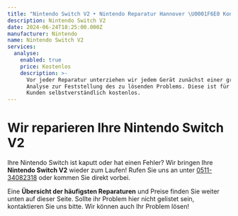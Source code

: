 ```yaml
---
title: "Nintendo Switch V2 ‣ Nintendo Reparatur Hannover \U0001F6E0️ Konsolen Werkstatt"
description: Nintendo Switch V2
date: 2024-06-24T18:25:00.000Z
manufacturer: Nintendo
name: Nintendo Switch V2
services:
  analyse:
    enabled: true
    price: Kostenlos
    description: >-
      Vor jeder Reparatur unterziehen wir jedem Gerät zunächst einer gründlichen
      Analyse zur Feststellung des zu lösenden Problems. Diese ist für unsere
      Kunden selbstverständlich kostenlos.
---
```

# Wir reparieren Ihre Nintendo Switch V2

Ihre Nintendo Switch ist kaputt oder hat einen Fehler? Wir bringen Ihre **Nintendo Switch V2** wieder zum Laufen! Rufen Sie uns an unter [0511-34082318](tel:051134082318) oder kommen Sie direkt vorbei.

Eine **Übersicht der häufigsten Reparaturen** und Preise finden Sie weiter unten auf dieser Seite. Sollte ihr Problem hier nicht gelistet sein, kontaktieren Sie uns bitte. Wir können auch Ihr Problem lösen!

